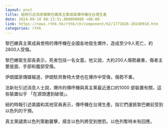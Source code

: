 ```yaml
---
layout: post
title: 紐時引述消息稱黎巴嫩真主黨成員傳呼機在台灣生產
date: 2024-09-18 08:13:51.000000000 +08:00
link: https://news.rthk.hk/rthk/ch/component/k2/1771026-20240918.htm
categories: rthk
---
```


黎巴嫩真主黨成員使用的傳呼機在全國各地發生爆炸，造成至少9人死亡，約 2800人受傷。

黎巴嫩衛生部長表示，死者包括一名女童。他又說，大約200人傷勢嚴重，傷者主要是面、手部和腹部受傷。

伊朗國家傳媒報道，伊朗駐貝魯特大使也在爆炸中受傷，傷勢不重。

法新社引述消息人士說，爆炸的傳呼機與真主黨最近進口的1000 部裝置有關，這些裝置似乎 「在源頭遭到破壞」。

紐約時報引述美國和其他官員表示，傳呼機在台灣生產，指它們運抵黎巴嫩前受到以色列的干預。 

真主黨譴責以色列策動襲擊，揚言以色列將受到懲罰。以色列暫時未有回應。
